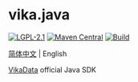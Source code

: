 # vika.java
[![LGPL-2.1](https://img.shields.io/badge/License-LGPL--2.1-blue.svg)](https://www.gnu.org/licenses/old-licenses/lgpl-2.1.txt)
[![Maven Central](https://maven-badges.herokuapp.com/maven-central/vikadata/vika-sdk-java/badge.svg)](https://search.maven.org/artifact/cn.vika/vika-client)
[![Build](https://www.travis-ci.com/vikadata/vika.java.svg?branch=master)](https://www.travis-ci.com/github/vikadata/vika.java)

[简体中文](./README.md) | English

[VikaData](https://vika.cn) official Java SDK

